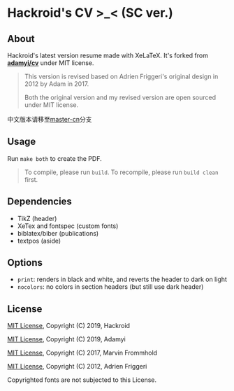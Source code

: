 # Hackroid's CV >_< (SC ver.)

## About

Hackroid's latest version resume made with XeLaTeX. It's forked from [**adamyi/cv**](https://github.com/adamyi/cv) under MIT license.

> This version is revised based on Adrien Friggeri's original design in 2012 by Adam in 2017.
>
> Both the original version and my revised version are open sourced under MIT license.

中文版本请移至[master-cn](https://github.com/hackroid/cv-new/tree/master-cn)分支

## Usage

Run `make both` to create the PDF.

>  To compile, please run `build`. To recompile, please run `build clean` first.

## Dependencies

* TikZ (header)
* XeTex and fontspec (custom fonts)
* biblatex/biber (publications)
* textpos (aside)

## Options

* `print`: renders in black and white, and reverts the header to dark on light
* `nocolors`: no colors in section headers (but still use dark header)

## License

[MIT License](https://opensource.org/licenses/MIT), Copyright (C) 2019, Hackroid

[MIT License](https://opensource.org/licenses/MIT), Copyright (C) 2019, Adamyi

[MIT License](https://opensource.org/licenses/MIT), Copyright (C) 2017, Marvin Frommhold

[MIT License](https://opensource.org/licenses/MIT), Copyright (C) 2012, Adrien Friggeri

Copyrighted fonts are not subjected to this License.